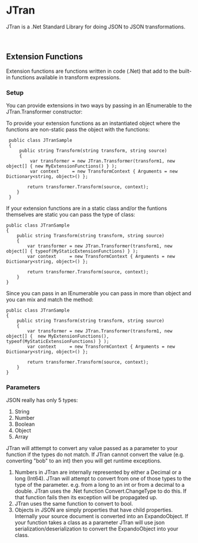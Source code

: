 # JTran
   JTran is a .Net Standard Library for doing JSON to JSON transformations.

  <br>

## Extension Functions
   Extension functions are functions written in code (.Net) that add to the built-in functions available in transform expressions.

### Setup

You can provide extensions in two ways by passing in an IEnumerable to the JTran.Transformer constructor:

To provide your extension functions as an instantiated object where the functions are non-static pass the object with the functions:

     public class JTranSample
     {
         public string Transform(string transform, string source)
         {
             var transformer = new JTran.Transformer(transform1, new object[] { new MyExtensionFunctions() } );
             var context     = new TransformContext { Arguments = new Dictionary<string, object>() };

            return transformer.Transform(source, context);
        }
     }


If your extension functions are in a static class and/or the funtions themselves are static you can pass the type of class:

    public class JTranSample
    {
        public string Transform(string transform, string source)
        {
            var transformer = new JTran.Transformer(transform1, new object[] { typeof(MyStaticExtensionFunctions) } );
            var context     = new TransformContext { Arguments = new Dictionary<string, object>() };

            return transformer.Transform(source, context);
        }
    }

Since you can pass in an IEnumerable you can pass in more than object and you can mix and match the method:

    public class JTranSample
    {
        public string Transform(string transform, string source)
        {
            var transformer = new JTran.Transformer(transform1, new object[] {  new MyExtensionFunctions(), typeof(MyStaticExtensionFunctions) } );
            var context     = new TransformContext { Arguments = new Dictionary<string, object>() };

            return transformer.Transform(source, context);
        }
    }

### Parameters

JSON really has only 5 types:

1. String
2. Number
3. Boolean
4. Object
5. Array

JTran will atttempt to convert any value passed as a parameter to your function if the types do not match. If JTran cannot convert the value (e.g. converting "bob" to an int) then you will get runtime exceptions.

1. Numbers in JTran are internally represented by either a Decimal or a long (Int64). JTran will attempt to convert from one of those types to the type of the parameter. e.g. from a long to an int or from a decimal to a double. JTran uses the .Net function Convert.ChangeType to do this. If that function fails then its exception will be propagated up.
2. JTran uses the same function to convert to bool.
3. Objects in JSON are simply properties that have child properties. Internally your source document is converted into an ExpandoObject. If your function takes a class as a parameter JTran will use json serialization/deserialization to convert the ExpandoObject into your class.

